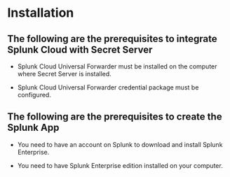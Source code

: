 [title]: # (Requirements)
[tags]: # (introduction)
[priority]: # (1)
[display]: # (none)
# Installation

<!-- add installation instructions if any -->

## The following are the prerequisites to integrate Splunk Cloud with Secret Server

* Splunk Cloud Universal Forwarder must be installed on the computer where Secret Server is installed.

* Splunk Cloud Universal Forwarder credential package must be configured.

## The following are the prerequisites to create the Splunk App

* You need to have an account on Splunk to download and install Splunk Enterprise.

* You need to have Splunk Enterprise edition installed on your computer.
